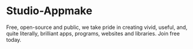 Studio-Appmake
==============

Free, open-source and public, we take pride in creating vivid, useful, and, quite literally, brilliant apps, programs, websites and libraries. Join free today.
